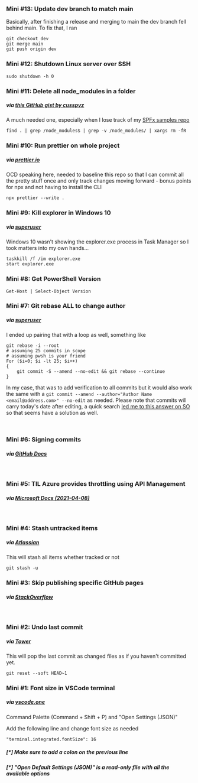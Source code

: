 ### Mini #13: Update dev branch to match main

Basically, after finishing a release and merging to main the dev branch fell behind main. To fix that, I ran

```
git checkout dev
git merge main
git push origin dev
```

### Mini #12: Shutdown Linux server over SSH

```
sudo shutdown -h 0
```

### Mini #11: Delete all node_modules in a folder

##### via [this GitHub gist by cusspvz](https://gist.github.com/cusspvz/f69e0c42b6bfe7e9bbec25dcf7d69352)

A much needed one, especially when I lose track of my [SPFx samples repo](https://github.com/pnp/sp-dev-fx-webparts/tree/master/samples)

```
find . | grep /node_modules$ | grep -v /node_modules/ | xargs rm -fR
```

### Mini #10: Run prettier on whole project

##### via [prettier.io](https://prettier.io/docs/en/cli.html)

OCD speaking here, needed to baseline this repo so that I can commit all the pretty stuff once and only track changes moving forward - bonus points for npx and not having to install the CLI

```
npx prettier --write .
```

### Mini #9: Kill explorer in Windows 10

##### via [superuser](https://superuser.com/a/918271)

Windows 10 wasn't showing the explorer.exe process in Task Manager so I took matters into my own hands...

```
taskkill /f /im explorer.exe
start explorer.exe
```

### Mini #8: Get PowerShell Version

```
Get-Host | Select-Object Version
```

### Mini #7: Git rebase ALL to change author

##### via [superuser](https://superuser.com/a/1063311)

I ended up pairing that with a loop as well, something like

```
git rebase -i --root
# assuming 25 commits in scope
# assuming pwsh is your friend
For ($i=0; $i -lt 25; $i++)
{
    git commit -S --amend --no-edit && git rebase --continue
}
```

In my case, that was to add verification to all commits but it would also work the same with a `git commit --amend --author="Author Name <email@address.com>" --no-edit` as needed. Please note that commits will carry today's date after editing, a quick search [led me to this answer on SO](https://stackoverflow.com/a/41301726) so that seems have a solution as well.

<br />

### Mini #6: Signing commits

##### via [GitHub Docs](https://docs.github.com/en/github/authenticating-to-github/about-commit-signature-verification#gpg-commit-signature-verification)

<br/>

### Mini #5: TIL Azure provides throttling using API Management

##### via [Microsoft Docs (2021-04-08) ](https://docs.microsoft.com/en-au/azure/api-management/transform-api#protect-an-api-by-adding-rate-limit-policy-throttling)

<br/>

### Mini #4: Stash untracked items

##### via [Atlassian](https://www.atlassian.com/git/tutorials/saving-changes/git-stash#stashing-untracked-or-ignored)

This will stash all items whether tracked or not

```
git stash -u
```

### Mini #3: Skip publishing specific GitHub pages

##### via [StackOverflow](https://stackoverflow.com/a/40135559)

<br/>

### Mini #2: Undo last commit

##### via [Tower](https://www.git-tower.com/learn/git/faq/undo-last-commit/)

This will pop the last commit as changed files as if you haven't committed yet.

```
git reset --soft HEAD~1
```

### Mini #1: Font size in VSCode terminal

##### via [vscode.one](https://vscode.one/terminal-font-size/)

Command Palette (Command + Shift + P) and "Open Settings (JSON)"

Add the following line and change font size as needed

```
"terminal.integrated.fontSize": 16
```

##### [*] Make sure to add a colon on the previous line

##### [*] "Open Default Settings (JSON)" is a read-only file with all the available options
